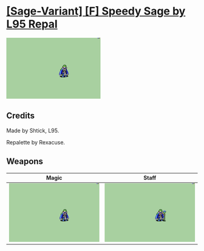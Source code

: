 # [\[Sage-Variant\] \[F\] Speedy Sage by L95 Repal](./)

<img src="./6.%20Magic/Magic_000.png" alt="[Sage-Variant] [F] Speedy Sage by L95 Repal standing" />

## Credits

Made by Shtick, L95.

Repalette by Rexacuse.

## Weapons


|Magic |Staff |
|  :---: | :---: |
| <img alt="Magic animation" src="./6.%20Magic/Magic.gif" /> | <img alt="Staff animation" src="./7.%20Staff/Staff.gif" /> |
